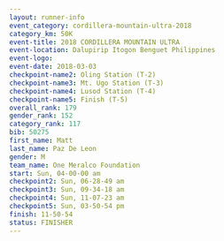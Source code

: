 ```yaml
---
layout: runner-info 
event_category: cordillera-mountain-ultra-2018 
category_km: 50K 
event-title: 2018 CORDILLERA MOUNTAIN ULTRA 
event-location: Dalupirip Itogon Benguet Philippines 
event-logo: 
event-date: 2018-03-03 
checkpoint-name2: Oling Station (T-2) 
checkpoint-name3: Mt. Ugo Station (T-3) 
checkpoint-name4: Lusod Station (T-4) 
checkpoint-name5: Finish (T-5) 
overall_rank: 179
gender_rank: 152
category_rank: 117
bib: 50275
first_name: Matt
last_name: Paz De Leon
gender: M
team_name: One Meralco Foundation
start: Sun, 04-00-00 am
checkpoint2: Sun, 06-28-49 am
checkpoint3: Sun, 09-34-18 am
checkpoint4: Sun, 11-07-23 am
checkpoint5: Sun, 03-50-54 pm
finish: 11-50-54
status: FINISHER
---
```

